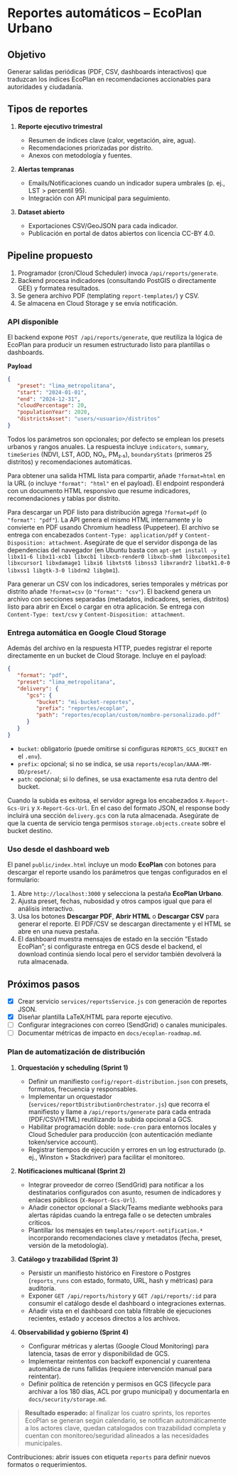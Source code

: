 # Reportes automáticos – EcoPlan Urbano

## Objetivo

Generar salidas periódicas (PDF, CSV, dashboards interactivos) que traduzcan los índices EcoPlan en recomendaciones accionables para autoridades y ciudadanía.

## Tipos de reportes

1. **Reporte ejecutivo trimestral**
   - Resumen de índices clave (calor, vegetación, aire, agua).
   - Recomendaciones priorizadas por distrito.
   - Anexos con metodología y fuentes.

2. **Alertas tempranas**
   - Emails/Notificaciones cuando un indicador supera umbrales (p. ej., LST > percentil 95).
   - Integración con API municipal para seguimiento.

3. **Dataset abierto**
   - Exportaciones CSV/GeoJSON para cada indicador.
   - Publicación en portal de datos abiertos con licencia CC-BY 4.0.

## Pipeline propuesto

1. Programador (cron/Cloud Scheduler) invoca `/api/reports/generate`.
2. Backend procesa indicadores (consultando PostGIS o directamente GEE) y formatea resultados.
3. Se genera archivo PDF (templating `report-templates/`) y CSV.
4. Se almacena en Cloud Storage y se envía notificación.

### API disponible

El backend expone `POST /api/reports/generate`, que reutiliza la lógica de EcoPlan para producir un resumen estructurado listo para plantillas o dashboards.

**Payload**

```json
{
   "preset": "lima_metropolitana",
   "start": "2024-01-01",
   "end": "2024-12-31",
   "cloudPercentage": 20,
   "populationYear": 2020,
   "districtsAsset": "users/<usuario>/distritos"
}
```

Todos los parámetros son opcionales; por defecto se emplean los presets urbanos y rangos anuales. La respuesta incluye `indicators`, `summary`, `timeSeries` (NDVI, LST, AOD, NO₂, PM₂.₅), `boundaryStats` (primeros 25 distritos) y recomendaciones automáticas.

Para obtener una salida HTML lista para compartir, añade `?format=html` en la URL (o incluye `"format": "html"` en el payload). El endpoint responderá con un documento HTML responsivo que resume indicadores, recomendaciones y tablas por distrito.

Para descargar un PDF listo para distribución agrega `?format=pdf` (o `"format": "pdf"`). La API genera el mismo HTML internamente y lo convierte en PDF usando Chromium headless (Puppeteer). El archivo se entrega con encabezados `Content-Type: application/pdf` y `Content-Disposition: attachment`. Asegúrate de que el servidor disponga de las dependencias del navegador (en Ubuntu basta con `apt-get install -y libx11-6 libx11-xcb1 libxcb1 libxcb-render0 libxcb-shm0 libxcomposite1 libxcursor1 libxdamage1 libxi6 libxtst6 libnss3 libxrandr2 libatk1.0-0 libxss1 libgtk-3-0 libdrm2 libgbm1`).

Para generar un CSV con los indicadores, series temporales y métricas por distrito añade `?format=csv` (o `"format": "csv"`). El backend genera un archivo con secciones separadas (metadatos, indicadores, series, distritos) listo para abrir en Excel o cargar en otra aplicación. Se entrega con `Content-Type: text/csv` y `Content-Disposition: attachment`.

### Entrega automática en Google Cloud Storage

Además del archivo en la respuesta HTTP, puedes registrar el reporte directamente en un bucket de Cloud Storage. Incluye en el payload:

```json
{
   "format": "pdf",
   "preset": "lima_metropolitana",
   "delivery": {
      "gcs": {
         "bucket": "mi-bucket-reportes",
         "prefix": "reportes/ecoplan",
         "path": "reportes/ecoplan/custom/nombre-personalizado.pdf"
      }
   }
}
```

- `bucket`: obligatorio (puede omitirse si configuras `REPORTS_GCS_BUCKET` en el `.env`).
- `prefix`: opcional; si no se indica, se usa `reports/ecoplan/AAAA-MM-DD/preset/`.
- `path`: opcional; si lo defines, se usa exactamente esa ruta dentro del bucket.

Cuando la subida es exitosa, el servidor agrega los encabezados `X-Report-Gcs-Uri` y `X-Report-Gcs-Url`. En el caso del formato JSON, el response body incluirá una sección `delivery.gcs` con la ruta almacenada. Asegúrate de que la cuenta de servicio tenga permisos `storage.objects.create` sobre el bucket destino.

### Uso desde el dashboard web

El panel `public/index.html` incluye un modo **EcoPlan** con botones para descargar el reporte usando los parámetros que tengas configurados en el formulario:

1. Abre `http://localhost:3000` y selecciona la pestaña **EcoPlan Urbano**.
2. Ajusta preset, fechas, nubosidad y otros campos igual que para el análisis interactivo.
3. Usa los botones **Descargar PDF**, **Abrir HTML** o **Descargar CSV** para generar el reporte. El PDF/CSV se descargan directamente y el HTML se abre en una nueva pestaña.
4. El dashboard muestra mensajes de estado en la sección “Estado EcoPlan”; si configuraste entrega en GCS desde el backend, el download continúa siendo local pero el servidor también devolverá la ruta almacenada.

## Próximos pasos

- [x] Crear servicio `services/reportsService.js` con generación de reportes JSON.
- [x] Diseñar plantilla LaTeX/HTML para reporte ejecutivo.
- [ ] Configurar integraciones con correo (SendGrid) o canales municipales.
- [ ] Documentar métricas de impacto en `docs/ecoplan-roadmap.md`.

### Plan de automatización de distribución

1. **Orquestación y scheduling (Sprint 1)**
   - Definir un manifiesto `config/report-distribution.json` con presets, formatos, frecuencia y responsables.
   - Implementar un orquestador (`services/reportDistributionOrchestrator.js`) que recorra el manifiesto y llame a `/api/reports/generate` para cada entrada (PDF/CSV/HTML) reutilizando la subida opcional a GCS.
   - Habilitar programación doble: `node-cron` para entornos locales y Cloud Scheduler para producción (con autenticación mediante token/service account).
   - Registrar tiempos de ejecución y errores en un log estructurado (p. ej., Winston + Stackdriver) para facilitar el monitoreo.

2. **Notificaciones multicanal (Sprint 2)**
   - Integrar proveedor de correo (SendGrid) para notificar a los destinatarios configurados con asunto, resumen de indicadores y enlaces públicos (`X-Report-Gcs-Url`).
   - Añadir conector opcional a Slack/Teams mediante webhooks para alertas rápidas cuando la entrega falle o se detecten umbrales críticos.
   - Plantillar los mensajes en `templates/report-notification.*` incorporando recomendaciones clave y metadatos (fecha, preset, versión de la metodología).

3. **Catálogo y trazabilidad (Sprint 3)**
   - Persistir un manifiesto histórico en Firestore o Postgres (`reports_runs` con estado, formato, URL, hash y métricas) para auditoría.
   - Exponer `GET /api/reports/history` y `GET /api/reports/:id` para consumir el catálogo desde el dashboard o integraciones externas.
   - Añadir vista en el dashboard con tabla filtrable de ejecuciones recientes, estado y accesos directos a los archivos.

4. **Observabilidad y gobierno (Sprint 4)**
   - Configurar métricas y alertas (Google Cloud Monitoring) para latencia, tasas de error y disponibilidad de GCS.
   - Implementar reintentos con backoff exponencial y cuarentena automática de runs fallidas (requiere intervención manual para reintentar).
   - Definir política de retención y permisos en GCS (lifecycle para archivar a los 180 días, ACL por grupo municipal) y documentarla en `docs/security/storage.md`.

> **Resultado esperado:** al finalizar los cuatro sprints, los reportes EcoPlan se generan según calendario, se notifican automáticamente a los actores clave, quedan catalogados con trazabilidad completa y cuentan con monitoreo/seguridad alineados a las necesidades municipales.

Contribuciones: abrir issues con etiqueta `reports` para definir nuevos formatos o requerimientos.
